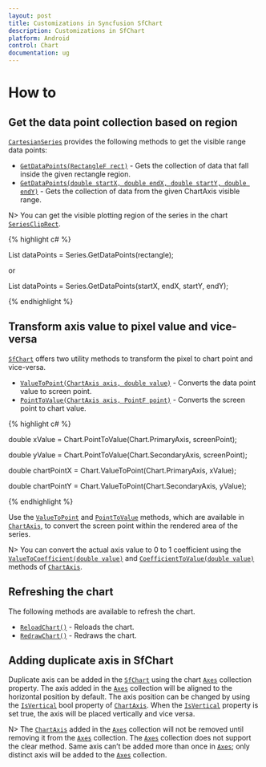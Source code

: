```yaml
---
layout: post
title: Customizations in Syncfusion SfChart
description: Customizations in SfChart
platform: Android
control: Chart
documentation: ug
---
```


# How to

##  Get the data point collection based on region

[`CartesianSeries`](https://help.syncfusion.com/cr/cref_files/xamarin-android/Syncfusion.SfChart.Android~Com.Syncfusion.Charts.CartesianSeries.html) provides the following methods to get the visible range data points: 

* [`GetDataPoints(RectangleF rect)`](https://help.syncfusion.com/cr/cref_files/xamarin-android/Syncfusion.SfChart.Android~Com.Syncfusion.Charts.CartesianSeries~GetDataPoints(RectangleF).html) - Gets the collection of data that fall inside the given rectangle region.
* [`GetDataPoints(double startX, double endX, double startY, double endY)`](https://help.syncfusion.com/cr/cref_files/xamarin-android/Syncfusion.SfChart.Android~Com.Syncfusion.Charts.CartesianSeries~GetDataPoints(Double,Double,Double,Double).html) - Gets the collection of data from the given ChartAxis visible range.

N> You can get the visible plotting region of the series in the chart [`SeriesClipRect`](https://help.syncfusion.com/cr/cref_files/xamarin-android/Syncfusion.SfChart.Android~Com.Syncfusion.Charts.SfChart~SeriesClipRect.html).

{% highlight c# %}

List<object> dataPoints = Series.GetDataPoints(rectangle);

or

List<object> dataPoints = Series.GetDataPoints(startX, endX, startY, endY);

{% endhighlight  %}

## Transform axis value to pixel value and vice-versa

[`SfChart`](https://help.syncfusion.com/cr/cref_files/xamarin-android/Syncfusion.SfChart.Android~Com.Syncfusion.Charts.SfChart.html) offers two utility methods to transform the pixel to chart point and vice-versa.

* [`ValueToPoint(ChartAxis axis, double value)`](https://help.syncfusion.com/cr/cref_files/xamarin-android/Syncfusion.SfChart.Android~Com.Syncfusion.Charts.ChartBase~ValueToPoint.html) - Converts the data point value to screen point.
* [`PointToValue(ChartAxis axis, PointF point)`](https://help.syncfusion.com/cr/cref_files/xamarin-android/Syncfusion.SfChart.Android~Com.Syncfusion.Charts.SfChart~PointToValue(ChartAxis,PointF).html) - Converts the screen point to chart value.

{% highlight c# %}

double xValue = Chart.PointToValue(Chart.PrimaryAxis, screenPoint);

double yValue = Chart.PointToValue(Chart.SecondaryAxis, screenPoint);

double chartPointX = Chart.ValueToPoint(Chart.PrimaryAxis, xValue);

double chartPointY = Chart.ValueToPoint(Chart.SecondaryAxis, yValue);

{% endhighlight  %}

Use the [`ValueToPoint`](https://help.syncfusion.com/cr/cref_files/xamarin-android/Syncfusion.SfChart.Android~Com.Syncfusion.Charts.ChartAxis~ValueToPoint.html) and [`PointToValue`](https://help.syncfusion.com/cr/cref_files/xamarin-android/Syncfusion.SfChart.Android~Com.Syncfusion.Charts.ChartAxis~PointToValue(PointF).html) methods, which are available in [`ChartAxis`](https://help.syncfusion.com/cr/cref_files/xamarin-android/Syncfusion.SfChart.Android~Com.Syncfusion.Charts.ChartAxis.html), to convert the screen point within the rendered area of the series.

N> You can convert the actual axis value to 0 to 1 coefficient using the [`ValueToCoefficient(double value)`](https://help.syncfusion.com/cr/cref_files/xamarin-android/Syncfusion.SfChart.Android~Com.Syncfusion.Charts.ChartAxis~ValueToCoefficient.html) and [`CoefficientToValue(double value)`](https://help.syncfusion.com/cr/cref_files/xamarin-android/Syncfusion.SfChart.Android~Com.Syncfusion.Charts.ChartAxis~CoefficientToValue.html) methods of [`ChartAxis`](https://help.syncfusion.com/cr/cref_files/xamarin-android/Syncfusion.SfChart.Android~Com.Syncfusion.Charts.ChartAxis.html).

## Refreshing the chart

The following methods are available to refresh the chart.

* [`ReloadChart()`](https://help.syncfusion.com/cr/cref_files/xamarin-android/Syncfusion.SfChart.Android~Com.Syncfusion.Charts.ChartBase~ReloadChart.html) - Reloads the chart.
* [`RedrawChart()`](https://help.syncfusion.com/cr/cref_files/xamarin-android/Syncfusion.SfChart.Android~Com.Syncfusion.Charts.ChartBase~RedrawChart.html) - Redraws the chart.

##  Adding duplicate axis in SfChart

Duplicate axis can be added in the [`SfChart`](https://help.syncfusion.com/cr/cref_files/xamarin-android/Syncfusion.SfChart.Android~Com.Syncfusion.Charts.SfChart.html) using the chart [`Axes`](https://help.syncfusion.com/cr/cref_files/xamarin-android/Syncfusion.SfChart.Android~Com.Syncfusion.Charts.ChartBase~Axes.html) collection property. The axis added in the [`Axes`](https://help.syncfusion.com/cr/cref_files/xamarin-android/Syncfusion.SfChart.Android~Com.Syncfusion.Charts.ChartBase~Axes.html) collection will be aligned to the horizontal position by default. The axis position can be changed by using the [`IsVertical`](https://help.syncfusion.com/cr/cref_files/xamarin-android/Syncfusion.SfChart.Android~Com.Syncfusion.Charts.ChartAxis~IsVertical.html) bool property of [`ChartAxis`](https://help.syncfusion.com/cr/cref_files/xamarin-android/Syncfusion.SfChart.Android~Com.Syncfusion.Charts.ChartAxis.html). When the [`IsVertical`](https://help.syncfusion.com/cr/cref_files/xamarin-android/Syncfusion.SfChart.Android~Com.Syncfusion.Charts.ChartAxis~IsVertical.html) property is set true, the axis will be placed vertically and vice versa.

N> The [`ChartAxis`](https://help.syncfusion.com/cr/cref_files/xamarin-android/Syncfusion.SfChart.Android~Com.Syncfusion.Charts.ChartAxis.html) added in the [`Axes`](https://help.syncfusion.com/cr/cref_files/xamarin-android/Syncfusion.SfChart.Android~Com.Syncfusion.Charts.ChartBase~Axes.html) collection will not be removed until removing it from the [`Axes`](https://help.syncfusion.com/cr/cref_files/xamarin-android/Syncfusion.SfChart.Android~Com.Syncfusion.Charts.ChartBase~Axes.html) collection. The [`Axes`](https://help.syncfusion.com/cr/cref_files/xamarin-android/Syncfusion.SfChart.Android~Com.Syncfusion.Charts.ChartBase~Axes.html) collection does not support the clear method. Same axis can’t be added more than once in [`Axes`](https://help.syncfusion.com/cr/cref_files/xamarin-android/Syncfusion.SfChart.Android~Com.Syncfusion.Charts.ChartBase~Axes.html); only distinct axis will be added to the [`Axes`](https://help.syncfusion.com/cr/cref_files/xamarin-android/Syncfusion.SfChart.Android~Com.Syncfusion.Charts.ChartBase~Axes.html) collection.